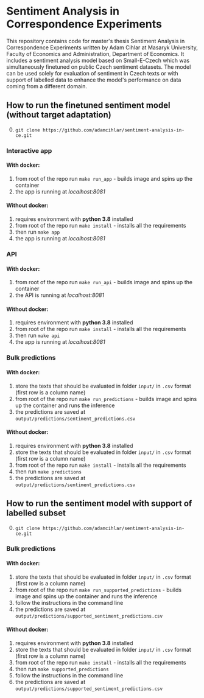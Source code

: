 # Sentiment Analysis in Correspondence Experiments
This repository contains code for master's thesis Sentiment Analysis in Correspondence Experiments written by Adam Cihlar at Masaryk University, Faculty of Economics and Administration, Department of Economics.
It includes a sentiment analysis model based on Small-E-Czech which was simultaneously finetuned on public Czech sentiment datasets.
The model can be used solely for evaluation of sentiment in Czech texts or with support of labelled data to enhance the model's performance on data coming from a different domain.

## How to run the finetuned sentiment model (without target adaptation)
0. `git clone https://github.com/adamcihlar/sentiment-analysis-in-ce.git`

### Interactive app
#### With docker:
1. from root of the repo run `make run_app` - builds image and spins up the container
2. the app is running at *localhost:8081*

#### Without docker:
1. requires environment with **python 3.8** installed
2. from root of the repo run `make install`  - installs all the requirements
3. then run `make app`
4. the app is running at *localhost:8081*

### API
#### With docker:
1. from root of the repo run `make run_api` - builds image and spins up the container
2. the API is running at *localhost:8081*

#### Without docker:
1. requires environment with **python 3.8** installed
2. from root of the repo run `make install`  - installs all the requirements
3. then run `make api`
4. the app is running at *localhost:8081*

### Bulk predictions
#### With docker:
1. store the texts that should be evaluated in folder `input/` in `.csv` format (first row is a column name)
2. from root of the repo run `make run_predictions` - builds image and spins up the container and runs the inference
3. the predictions are saved at `output/predictions/sentiment_predictions.csv`

#### Without docker:
1. requires environment with **python 3.8** installed
2. store the texts that should be evaluated in folder `input/` in `.csv` format (first row is a column name)
3. from root of the repo run `make install`  - installs all the requirements
4. then run `make predictions`
5. the predictions are saved at `output/predictions/sentiment_predictions.csv`

## How to run the sentiment model with support of labelled subset
0. `git clone https://github.com/adamcihlar/sentiment-analysis-in-ce.git`
### Bulk predictions
#### With docker:
1. store the texts that should be evaluated in folder `input/` in `.csv` format (first row is a column name)
2. from root of the repo run `make run_supported_predictions` - builds image and spins up the container and runs the inference
3. follow the instructions in the command line
4. the predictions are saved at `output/predictions/supported_sentiment_predictions.csv`

#### Without docker:
1. requires environment with **python 3.8** installed
2. store the texts that should be evaluated in folder `input/` in `.csv` format (first row is a column name)
3. from root of the repo run `make install`  - installs all the requirements
4. then run `make supported_predictions`
5. follow the instructions in the command line
6. the predictions are saved at `output/predictions/supported_sentiment_predictions.csv`
